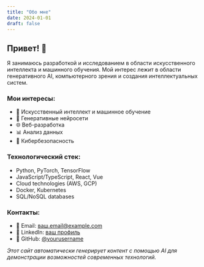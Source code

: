 ```yaml
---
title: "Обо мне"
date: 2024-01-01
draft: false
---
```


## Привет! 👋

Я занимаюсь разработкой и исследованием в области искусственного интеллекта и машинного обучения. Мой интерес лежит в области генеративного AI, компьютерного зрения и создания интеллектуальных систем.

### Мои интересы:
- 🤖 Искусственный интеллект и машинное обучение
- 🎨 Генеративные нейросети
- 🌐 Веб-разработка
- 📊 Анализ данных
- 🔐 Кибербезопасность

### Технологический стек:
- Python, PyTorch, TensorFlow
- JavaScript/TypeScript, React, Vue
- Cloud technologies (AWS, GCP)
- Docker, Kubernetes
- SQL/NoSQL databases

### Контакты:
- 📧 Email: ваш.email@example.com
- 💼 LinkedIn: [ваш профиль](https://linkedin.com)
- 🐙 GitHub: [@yourusername](https://github.com/yourusername)

*Этот сайт автоматически генерирует контент с помощью AI для демонстрации возможностей современных технологий.*
